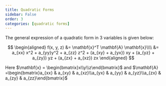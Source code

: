 ```yaml
---
title: Quadratic Forms
sidebar: False
order: 3
categories: [quadratic forms]
---
```


The general expression of a quadratic form in $3$ variables is given below:


$$
\begin{aligned}
f(x, y, z) &= \mathbf{x}^T \mathbf{A} \mathbf{x}\\\\
&= a_{xx} x^2 + a_{yy}y^2 + a_{zz} z^2 + (a_{xy} + a_{yx}) xy + (a_{yz} + a_{zy}) yz + (a_{zx} + a_{xz}) zx
\end{aligned}
$$


Here $\mathbf{x} = \begin{bmatrix}x\\y\\z\end{bmatrix}$ and $\mathbf{A} =\begin{bmatrix}a_{xx} & a_{xy} & a_{xz}\\a_{yx} & a_{yy} & a_{yz}\\a_{zx} & a_{zy} & a_{zz}\end{bmatrix}$